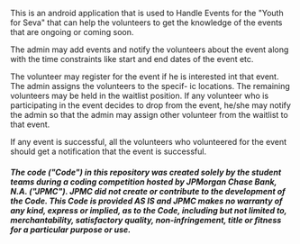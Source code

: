 This is an android application that is used to Handle Events
for the "Youth for Seva" that can help the volunteers to get
the knowledge of the events that are ongoing or coming soon.

The admin may add events and notify the volunteers about the 
event along with the time constraints like start and end dates of
the event etc.

The volunteer may register for the event if he is interested
int that event. The admin assigns the volunteers to the specif-
ic locations. The remaining volunteers may be held in the waitlist
position. If any volunteer who is participating in the event decides 
to drop from the event, he/she may notify the admin so that the 
admin may assign other volunteer from the waitlist to that event.

If any event is successful, all the volunteers who volunteered for the 
event should get a notification that the event is successful. 
##### The code ("Code") in this repository was created solely by the student teams during a coding competition hosted by JPMorgan Chase Bank, N.A. ("JPMC").						JPMC did not create or contribute to the development of the Code.  This Code is provided AS IS and JPMC makes no warranty of any kind, express or implied, as to the Code,						including but not limited to, merchantability, satisfactory quality, non-infringement, title or fitness for a particular purpose or use.